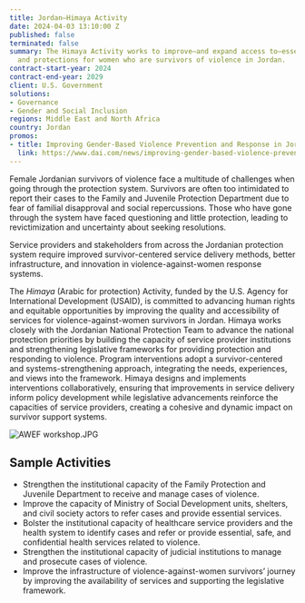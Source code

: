```yaml
---
title: Jordan—Himaya Activity
date: 2024-04-03 13:10:00 Z
published: false
terminated: false
summary: The Himaya Activity works to improve—and expand access to—essential services
  and protections for women who are survivors of violence in Jordan.
contract-start-year: 2024
contract-end-year: 2029
client: U.S. Government
solutions:
- Governance
- Gender and Social Inclusion
regions: Middle East and North Africa
country: Jordan
promos:
- title: Improving Gender-Based Violence Prevention and Response in Jordan
  link: https://www.dai.com/news/improving-gender-based-violence-prevention-and-response-in-jordan
---
```


Female Jordanian survivors of violence face a multitude of challenges when going through the protection system. Survivors are often too intimidated to report their cases to the Family and Juvenile Protection Department due to fear of familial disapproval and social repercussions. Those who have gone through the system have faced questioning and little protection, leading to revictimization and uncertainty about seeking resolutions.

Service providers and stakeholders from across the Jordanian protection system require improved survivor-centered service delivery methods, better infrastructure, and innovation in violence-against-women response systems.

The *Himaya* (Arabic for protection) Activity, funded by the U.S. Agency for International Development (USAID), is committed to advancing human rights and equitable opportunities by improving the quality and accessibility of services for violence-against-women survivors in Jordan. Himaya works closely with the Jordanian National Protection Team to advance the national protection priorities by building the capacity of service provider institutions and strengthening legislative frameworks for providing protection and responding to violence. Program interventions adopt a survivor-centered and systems-strengthening approach, integrating the needs, experiences, and views into the framework. Himaya designs and implements interventions collaboratively, ensuring that improvements in service delivery inform policy development while legislative advancements reinforce the capacities of service providers, creating a cohesive and dynamic impact on survivor support systems.

![AWEF workshop.JPG](/uploads/AWEF%20workshop.JPG)

## Sample Activities

* Strengthen the institutional capacity of the Family Protection and Juvenile Department to receive and manage cases of violence.
* Improve the capacity of Ministry of Social Development units, shelters, and civil society actors to refer cases and provide essential services.
* Bolster the institutional capacity of healthcare service providers and the health system to identify cases and refer or provide essential, safe, and confidential health services related to violence.
* Strengthen the institutional capacity of judicial institutions to manage and prosecute cases of violence.
* Improve the infrastructure of violence-against-women survivors’ journey by improving the availability of services and supporting the legislative framework.
